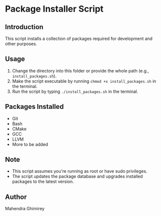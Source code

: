 # Package Installer Script

## Introduction

This script installs a collection of packages required for development and other purposes.

## Usage

1. Change the directory into this folder or provide the whole path (e.g., `install_packages.sh`).
2. Make the script executable by running `chmod +x install_packages.sh` in the terminal.
3. Run the script by typing `./install_packages.sh` in the terminal.

## Packages Installed

* Git
* Bash
* CMake
* GCC
* LLVM
* More to be added

## Note

* This script assumes you're running as root or have sudo privileges.
* The script updates the package database and upgrades installed packages to the latest version.

## Author

Mahendra Ghimirey